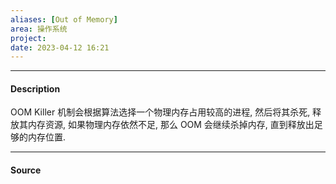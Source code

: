 ```yaml
---
aliases: [Out of Memory]
area: 操作系统
project: 
date: 2023-04-12 16:21
---
```

---
#### Description
OOM Killer 机制会根据算法选择一个物理内存占用较高的进程, 然后将其杀死, 释放其内存资源, 如果物理内存依然不足, 那么 OOM 会继续杀掉内存, 直到释放出足够的内存位置. 

---
#### Source
